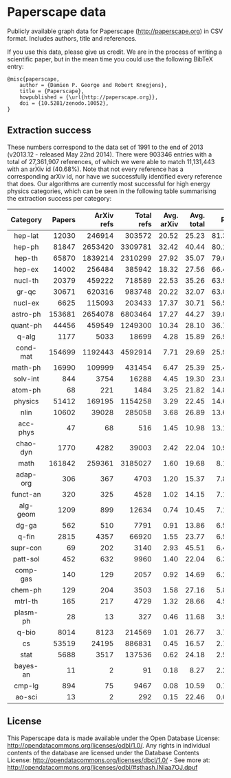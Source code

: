 Paperscape data
===============

Publicly available graph data for Paperscape (http://paperscape.org) in CSV format. Includes authors, title and references.

If you use this data, please give us credit. We are in the process of writing a scientific paper, but in the mean time you could use the following BibTeX entry:

```
@misc{paperscape,
    author = {Damien P. George and Robert Knegjens},
    title = {Paperscape},
    howpublished = {\url{http://paperscape.org}},
    doi = {10.5281/zenodo.10052},
}
```

Extraction success
------------------

These numbers correspond to the data set of 1991 to the end of 2013 (v2013.12 - released May 22nd 2014).
There were 903346 entries with a total of 27,361,907 references, of which we were able to match 11,131,443 with an arXiv id (40.68%).
Note that not every reference has a corresponding arXiv id, nor have we successfully identified every reference that does.
Our algorithms are currently most successful for high energy physics categories, which can be seen in the following table summarising the extraction success per category:

| Category | Papers | ArXiv refs | Total refs | Avg. arXiv | Avg. total |  Ratio |
|:--------:| ------:| ----------:| ----------:| ----------:| ----------:| ------:| 
|  hep-lat |  12030 |     246914 |     303572 |      20.52 |      25.23 | 81.34% |
|   hep-ph |  81847 |    2653420 |    3309781 |      32.42 |      40.44 | 80.17% |
|   hep-th |  65870 |    1839214 |    2310299 |      27.92 |      35.07 | 79.61% |
|   hep-ex |  14002 |     256484 |     385942 |      18.32 |      27.56 | 66.46% |
|  nucl-th |  20379 |     459222 |     718589 |      22.53 |      35.26 | 63.91% |
|    gr-qc |  30671 |     620316 |     983748 |      20.22 |      32.07 | 63.06% |
|  nucl-ex |   6625 |     115093 |     203433 |      17.37 |      30.71 | 56.58% |
| astro-ph | 153681 |    2654078 |    6803464 |      17.27 |      44.27 | 39.01% |
| quant-ph |  44456 |     459549 |    1249300 |      10.34 |      28.10 | 36.78% |
|    q-alg |   1177 |       5033 |      18699 |       4.28 |      15.89 | 26.92% |
| cond-mat | 154699 |    1192443 |    4592914 |       7.71 |      29.69 | 25.96% |
|  math-ph |  16990 |     109999 |     431454 |       6.47 |      25.39 | 25.49% |
| solv-int |    844 |       3754 |      16288 |       4.45 |      19.30 | 23.05% |
|  atom-ph |     68 |        221 |       1484 |       3.25 |      21.82 | 14.89% |
|  physics |  51412 |     169195 |    1154258 |       3.29 |      22.45 | 14.66% |
|     nlin |  10602 |      39028 |     285058 |       3.68 |      26.89 | 13.69% |
| acc-phys |     47 |         68 |        516 |       1.45 |      10.98 | 13.18% |
| chao-dyn |   1770 |       4282 |      39003 |       2.42 |      22.04 | 10.98% |
|     math | 161842 |     259361 |    3185027 |       1.60 |      19.68 |  8.14% |
| adap-org |    306 |        367 |       4703 |       1.20 |      15.37 |  7.80% |
| funct-an |    320 |        325 |       4528 |       1.02 |      14.15 |  7.18% |
| alg-geom |   1209 |        899 |      12634 |       0.74 |      10.45 |  7.12% |
|    dg-ga |    562 |        510 |       7791 |       0.91 |      13.86 |  6.55% |
|    q-fin |   2815 |       4357 |      66920 |       1.55 |      23.77 |  6.51% |
| supr-con |     69 |        202 |       3140 |       2.93 |      45.51 |  6.43% |
| patt-sol |    452 |        632 |       9960 |       1.40 |      22.04 |  6.35% |
| comp-gas |    140 |        129 |       2057 |       0.92 |      14.69 |  6.27% |
|  chem-ph |    129 |        204 |       3503 |       1.58 |      27.16 |  5.82% |
|  mtrl-th |    165 |        217 |       4729 |       1.32 |      28.66 |  4.59% |
| plasm-ph |     28 |         13 |        327 |       0.46 |      11.68 |  3.98% |
|    q-bio |   8014 |       8123 |     214569 |       1.01 |      26.77 |  3.79% |
|       cs |  53519 |      24195 |     886831 |       0.45 |      16.57 |  2.73% |
|     stat |   5688 |       3517 |     137536 |       0.62 |      24.18 |  2.56% |
| bayes-an |     11 |          2 |         91 |       0.18 |       8.27 |  2.20% |
|   cmp-lg |    894 |         75 |       9467 |       0.08 |      10.59 |  0.79% |
|   ao-sci |     13 |          2 |        292 |       0.15 |      22.46 |  0.68% |

License
-------

This Paperscape data is made available under the Open Database License: http://opendatacommons.org/licenses/odbl/1.0/. Any rights in individual contents of the database are licensed under the Database Contents License: http://opendatacommons.org/licenses/dbcl/1.0/ - See more at: http://opendatacommons.org/licenses/odbl/#sthash.INIaa7OJ.dpuf
